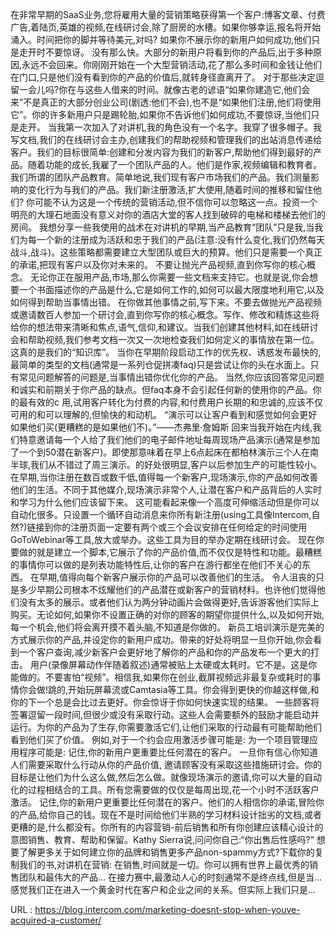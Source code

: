 在非常早期的SaaS业务,您将雇用大量的营销策略获得第一个客户:博客文章、付费广告,着陆页,英雄的视频,在线研讨会,除了厨房的水槽。如果你够幸运,报名将开始涌入。时间把你的脚并等待美元,对吗? 
 如果你不展示你的新用户如何成功,他们只是走开时不要惊讶。 
 没有那么快。大部分的新用户将看到你的产品后,出于多种原因,永远不会回来。你刚刚开始在一个大型营销活动,花了那么多时间和金钱让他们在门口,只是他们没有看到你的产品的价值后,就转身径直离开了。 
 对于那些决定逗留一会儿吗?你在与这些人借来的时间。就像古老的谚语“如果你建造它,他们会来”不是真正的大部分创业公司(剧透:他们不会),也不是“如果他们注册,他们将使用它”。你的许多新用户只是踢轮胎,如果你不告诉他们如何成功,不要惊讶,当他们只是走开。 
 当我第一次加入了对讲机,我的角色没有一个名字。我穿了很多帽子。我写文档,我们的在线研讨会主办,创建我们的帮助视频和管理我们的出站消息传递给客户。我们的目标很简单:创建和分发内容为我们的新客户,帮助他们得到最好的产品。随着功能的成长,我雇了一个团队产品的人。他们是作家,视频编辑和教育者。我们所谓的团队产品教育。简单地说,我们现有客户市场我们的产品。我们测量影响的变化行为与我们的产品。我们新注册激活,扩大使用,随着时间的推移和留住他们? 
 你可能不认为这是一个传统的营销活动,但不信你可以忽略这一点。投资一个明亮的大理石地面没有意义对你的酒店大堂的客人找到破碎的电梯和楼梯去他们的房间。 
 我想分享一些我使用的战术在对讲机的早期,当产品教育“团队”只是我,当我们为每一个新的注册成为活跃和忠于我们的产品(注意:没有什么变化,我们仍然每天战斗,战斗)。这些策略都需要建立大型团队或巨大的预算。他们只是需要一个真正的承诺,把现有客户以及你对未来的。 
 不要让抛光产品视频,直到你写你的核心概念。 
 无论你正在服用产品,市场,那么你需要一些文档来支持它。也就是说,你会想要一个书面描述你的产品是什么,它是如何工作的,如何可以最大限度地利用它,以及如何得到帮助当事情出错。 
 在你做其他事情之前,写下来。不要去做抛光产品视频或邀请数百人参加一个研讨会,直到你写你的核心概念。写作、修改和精炼这些将给你的想法带来清晰和焦点,语气,信仰,和建议。当我们创建其他材料,如在线研讨会和帮助视频,我们参考文档一次又一次地检查我们如何定义的事情放在第一位。这真的是我们的“知识库”。 
 当你在早期阶段启动工作的优先权、诱惑发布最快的,最简单的类型的文档(通常是一系列仓促拼凑faq)只是尝试让你的头在水面上。只有常见问题解答的问题是,当事情出错你优化你的产品。 
 当然,你应该回答常见问题和诚实和前期关于你产品的缺点。但faq本身不会引起任何新的使用你的产品。你的最有效的c 
 用,试用客户转化为付费的内容,和付费用户长期的和忠诚的,应该不仅可用的和可以理解的,但愉快的和动机。 
 “演示可以让客户看到和感觉如何会更好如果他们买(更糟糕的是如果他们不)。”——杰弗里·詹姆斯 
 回来当我开始在内线,我们特意邀请每一个人给了我们他们的电子邮件地址每周现场产品演示(通常是参加了一个到50潜在新客户)。即使那意味着在早上6点起床在都柏林演示三个人在南半球,我们从不错过了周三演示。的好处很明显,客户以后参加生产的可能性较小。 
 在早期,当你注册在数百或数千低,值得每一个新客户,现场演示,你的产品如何改善他们的生活。不同于其他媒介,现场演示非常个人,让潜在客户和产品背后的人实时和学习为什么他们应该留下来。 
 这可能看起来像一个高度可伸缩活动但是你可以自动化很多。只设置一个循环自动消息来你所有新注册(using工具像Intercom,自然?)链接到你的注册页面一定要有两个或三个会议安排在任何给定的时间使用GoToWebinar等工具,放大或举办。这些工具为目的举办定期在线研讨会。 
 现在你要做的就是建立一个脚本,它展示了你的产品价值,而不仅仅是特性和功能。最糟糕的事情你可以做的是列表功能特性后,让你的客户在游行都坐在他们不关心的东西。 
 在早期,值得向每个新客户展示你的产品可以改善他们的生活。 
 令人沮丧的只是多少早期公司根本不炫耀他们的产品潜在或新客户的营销材料。也许他们觉得他们没有太多的展示。或者他们认为两分钟动画片会做得更好,告诉游客他们实际上购买。无论如何,如果你不设置正确的对你的顾客的期望你提供什么,以及如何开始,每一个机会,他们将会离开摸不着头脑,不知道是你做的。 
 新员工培训演示是完美的方式展示你的产品,并设定你的新用户成功。带来的好处将明显一旦你开始,你会看到一个客户查询,减少新客户会更好地了解你的产品和你的产品发布一个更大的打击。 
 用户(录像屏幕动作伴随着叙述)通常被贴上太硬或太耗时。它不是。这是你能做的。不要害怕“视频”。相信我,如果你在创业,截屏视频远非最复杂或耗时的事情你会做!跳的,开始玩屏幕流或Camtasia等工具。你会得到更快的你越这样做,和你的下一个总是会比过去更好。你会惊讶于你如何快速实现的结果。 
 一些顾客将签署逗留一段时间,但很少或没有采取行动。这些人会需要额外的鼓励才能启动并运行。为你的产品为了生存,你需要激活它们,让他们采取的行动最有可能帮助他们看到他们买了价值。 
 例如,对于一个约会应用激活步骤可能是: 
 为一个项目管理应用程序可能是: 
 记住,你的新用户更重要比任何潜在的客户。 
 一旦你有信心你知道人们需要采取什么行动从你的产品价值, 
 邀请顾客没有采取这些措施研讨会。你的目标是让他们为什么这么做,然后怎么做。就像现场演示的邀请,你可以大量的自动化的过程相结合的工具。所有您需要做的仅仅是每周出现,花一个小时不活跃客户激活。 
 记住,你的新用户更重要比任何潜在的客户。他们的人相信你的承诺,冒险你的产品,给你自己的钱。现在不是时间给他们半熟的学习材料设计拙劣的文档,或者更糟的是,什么都没有。你所有的内容营销-前后销售和所有你创建应该精心设计的意图销售、教育、帮助和保留。Kathy Sierra说,问问你自己:“你出售后性感吗?” 
 想要了解更多关于如何建立你的品牌和销售更多产品non-spammy方式?下载你的复制我们的书,对讲机在营销: 
 在销售,时间就是一切。你可以拥有世界上最优秀的销售团队和最伟大的产品… 
 在接力赛中,最激动人心的时刻通常不是终点线,但是当… 
 感觉我们正在进入一个黄金时代在客户和企业之间的关系。但实际上我们只是… 
  
  
 URL : https://blog.intercom.com/marketing-doesnt-stop-when-youve-acquired-a-customer/